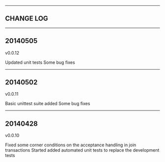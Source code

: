 ------------------
CHANGE LOG
-------------------

---------
20140505
---------

v0.0.12

Updated unit tests
Some bug fixes


---------
20140502
---------

v0.0.11

Basic unittest suite added
Some bug fixes



---------
20140428
---------

v0.0.10

Fixed some corner conditions on the acceptance handling in join transactions
Started added automated unit tests to replace the development tests




